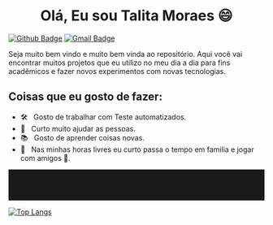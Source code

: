 <h1 align=center> Olá, Eu sou Talita Moraes 😄 </h1>

[![Github Badge](https://img.shields.io/badge/GitHub-100000?style=flat-square&logo=github&logoColor=white)](https://github.com/talita-moraes)
[![Gmail Badge](https://img.shields.io/badge/Gmail-D14836?style=flat-square&logo=gmail&logoColor=white)](mailto:talit.moraes13@gmail.com)


Seja muito bem vindo e muito bem vinda ao repositório. Aqui você vai encontrar muitos projetos que eu utilizo no meu dia a dia para fins acadêmicos e fazer novos experimentos com novas tecnologias.

## Coisas que eu gosto de fazer:

- 🛠 &nbsp; Gosto de trabalhar com Teste automatizados.
- 🚀 &nbsp; Curto muito ajudar as pessoas.
- 📚 &nbsp; Gosto de aprender coisas novas.
- 💬 &nbsp; Nas minhas horas livres eu curto passa o tempo em familia e jogar com amigos 👯.
  
<hr style="color:blue;padding:30px;"> 

  [![Top Langs](https://github-readme-stats.vercel.app/api/top-langs/?username=talita-moraes&layout=compact)](https://github.com/talita-moraes)
 
